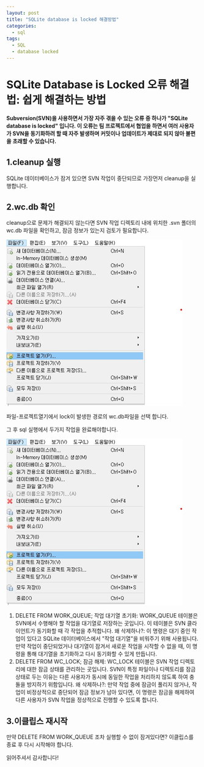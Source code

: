```yaml
---
layout: post
title: "SQLite database is locked 해결방법"
categories:
  - sql
tags:
  - SQL
  - database locked
---
```


# SQLite Database is Locked 오류 해결법: 쉽게 해결하는 방법

**Subversion(SVN)을 사용하면서 가장 자주 겪을 수 있는 오류 중 하나가 "SQLite database is locked" 입니다. 
이 오류는 팀 프로젝트에서 협업을 하면서 여러 사용자가 SVN을 동기화하려 할 때 자주 발생하며
커밋이나 업데이트가 제대로 되지 않아 불편을 초래할 수 있습니다.**


## 1.cleanup 실행
SQLite 데이터베이스가 잠겨 있으면 SVN 작업이 중단되므로 가장먼저 cleanup을 실행합니다. 

## 2.wc.db 확인
cleanup으로 문제가 해결되지 않는다면 SVN 작업 디렉토리 내에 위치한 .svn 폴더의 wc.db 파일을 확인하고, 잠금 정보가 있는지 검토가 필요합니다. 


![SQLite Database open](/assets/images/SQLite_project_open.jpg)



파일-프로젝트열기에서 lock이 발생한 경로의 wc.db파일을 선택 합니다. 

그 후 sql 실행에서 두가지 작업을 완료해야합니다. 

![SQLite exc](/assets/images/SQLite_project_open.jpg)


1. DELETE FROM WORK_QUEUE;
작업 대기열 초기화: WORK_QUEUE 테이블은 SVN에서 수행해야 할 작업을 대기열로 저장하는 곳입니다. 이 테이블은 SVN 클라이언트가 동기화할 때 각 작업을 추적합니다.
왜 삭제하나?: 이 명령은 대기 중인 작업이 있다고 SQLite 데이터베이스에서 "작업 대기열"을 비워주기 위해 사용됩니다. 만약 작업이 중단되었거나 대기열이 잠겨서 새로운 작업을 시작할 수 없을 때, 이 명령을 통해 대기열을 초기화하고 다시 동기화할 수 있게 만듭니다.
2. DELETE FROM WC_LOCK;
잠금 해제: WC_LOCK 테이블은 SVN 작업 디렉토리에 대한 잠금 상태를 관리하는 곳입니다. SVN이 특정 파일이나 디렉토리를 잠금 상태로 두는 이유는 다른 사용자가 동시에 동일한 작업을 처리하지 않도록 하여 충돌을 방지하기 위함입니다.
왜 삭제하나?: 만약 작업 중에 잠금이 풀리지 않거나, 작업이 비정상적으로 중단되어 잠금 정보가 남아 있다면, 이 명령은 잠금을 해제하여 다른 사용자가 SVN 작업을 정상적으로 진행할 수 있도록 합니다.

## 3.이클립스 재시작
만약 DELETE FROM WORK_QUEUE 조차 실행할 수 없이 잠겨있다면?
이클립스를 종료 후 다시 시작해야 합니다.

읽어주셔서 감사합니다!
